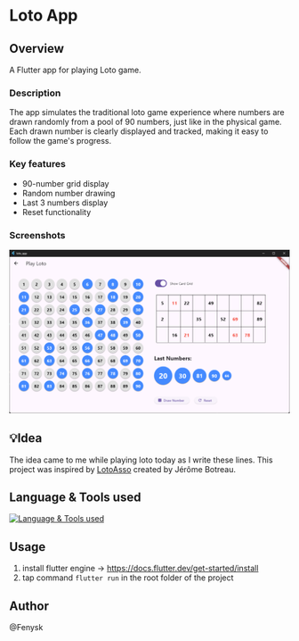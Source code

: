 # Loto App

## Overview
A Flutter app for playing Loto game.

### Description
The app simulates the traditional loto game experience where numbers are drawn randomly from a pool of 90 numbers, just like in the physical game. Each drawn number is clearly displayed and tracked, making it easy to follow the game's progress.

### Key features
- 90-number grid display
- Random number drawing
- Last 3 numbers display
- Reset functionality

### Screenshots
![All features](https://raw.githubusercontent.com/Fenysk/loto_app/refs/heads/main/assets/All-features.png)

## 💡Idea
The idea came to me while playing loto today as I write these lines.
This project was inspired by [LotoAsso](https://lotoasso.com/) created by Jérôme Botreau.


## Language & Tools used
[![Language & Tools used](https://skillicons.dev/icons?i=flutter,dart,materialui,vscode)](https://skillicons.dev)

## Usage
1. install flutter engine -> https://docs.flutter.dev/get-started/install
2. tap command `flutter run` in the root folder of the project

## Author
@Fenysk